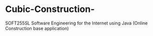# Cubic-Construction-
SOFT255SL Software Engineering for the Internet using Java (Online Construction base application)
